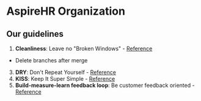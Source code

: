 # AspireHR Organization


## Our guidelines

1. **Cleanliness**: Leave no "Broken Windows" - [Reference](https://medium.com/@learnstuff.io/broken-window-theory-in-software-development-bef627a1ce99)
  - Delete branches after merge
3. **DRY**: Don't Repeat Yourself - [Reference](https://thevaluable.dev/dry-principle-cost-benefit-example/)
4. **KISS**: Keep It Super Simple - [Reference](https://dev.to/kwereutosu/the-k-i-s-s-principle-in-programming-1jfg)
5. **Build-measure-learn feedback loop**: Be customer feedback oriented - [Reference](https://www.techtarget.com/whatis/definition/build-measure-learn-BML)
